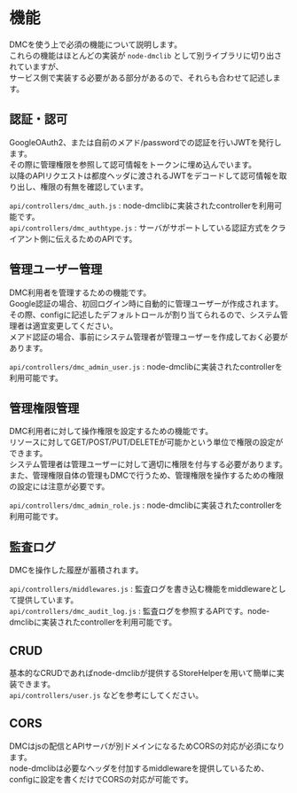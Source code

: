# 機能

DMCを使う上で必須の機能について説明します。  
これらの機能はほとんどの実装が `node-dmclib` として別ライブラリに切り出されていますが、  
サービス側で実装する必要がある部分があるので、それらも合わせて記述します。  

## 認証・認可

GoogleOAuth2、または自前のメアド/passwordでの認証を行いJWTを発行します。  
その際に管理権限を参照して認可情報をトークンに埋め込んでいます。  
以降のAPIリクエストは都度ヘッダに渡されるJWTをデコードして認可情報を取り出し、権限の有無を確認しています。  

`api/controllers/dmc_auth.js` : node-dmclibに実装されたcontrollerを利用可能です。  
`api/controllers/dmc_authtype.js` : サーバがサポートしている認証方式をクライアント側に伝えるためのAPIです。  

## 管理ユーザー管理

DMC利用者を管理するための機能です。  
Google認証の場合、初回ログイン時に自動的に管理ユーザーが作成されます。  
その際、configに記述したデフォルトロールが割り当てられるので、システム管理者は適宜変更してください。  
メアド認証の場合、事前にシステム管理者が管理ユーザーを作成しておく必要があります。  

`api/controllers/dmc_admin_user.js` : node-dmclibに実装されたcontrollerを利用可能です。  

## 管理権限管理

DMC利用者に対して操作権限を設定するための機能です。  
リソースに対してGET/POST/PUT/DELETEが可能かという単位で権限の設定ができます。  
システム管理者は管理ユーザーに対して適切に権限を付与する必要があります。  
また、管理権限自体の管理もDMCで行うため、管理権限を操作するための権限の設定には注意が必要です。  

`api/controllers/dmc_admin_role.js` : node-dmclibに実装されたcontrollerを利用可能です。  

## 監査ログ

DMCを操作した履歴が蓄積されます。  

`api/controllers/middlewares.js` : 監査ログを書き込む機能をmiddlewareとして提供しています。  
`api/controllers/dmc_audit_log.js` : 監査ログを参照するAPIです。node-dmclibに実装されたcontrollerを利用可能です。  

## CRUD

基本的なCRUDであればnode-dmclibが提供するStoreHelperを用いて簡単に実装できます。  
`api/controllers/user.js` などを参考にしてください。  

## CORS

DMCはjsの配信とAPIサーバが別ドメインになるためCORSの対応が必須になります。  
node-dmclibは必要なヘッダを付加するmiddlewareを提供しているため、configに設定を書くだけでCORSの対応が可能です。  
